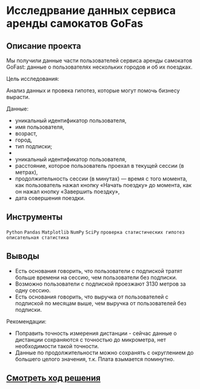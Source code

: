 # Исследрвание данных сервиса аренды самокатов GoFas
## Описание проекта
Мы получили данные части пользователей сервиса аренды самокатов GoFast: данные о пользователях нескольких городов и об их поездках.

Цель исследования:

Анализ данных и провека гипотез, которые могут помочь бизнесу вырасти.

Данные:    
- уникальный идентификатор пользователя,    
- имя пользователя,  
- возраст,  
- город,  
- тип подписки;
-    
- уникальный идентификатор пользователя,  
- расстояние, которое пользователь проехал в текущей сессии (в метрах),  
- продолжительность сессии (в минутах) — время с того момента, как пользователь нажал кнопку «Начать поездку» до момента, как он нажал кнопку «Завершить поездку»,  
- дата совершения поездки.

## Инструменты
`Python` `Pandas` `Matplotlib` `NumPy` `SciPy` `проверка статистических гипотез` `описательная статистика`

## Выводы

- Есть основания говорить, что пользователи с подпиской тратят больше времени на сессию, чем пользователи без подписки.
- Возможно пользователи с подпиской проезжают 3130 метров за одну сессию.
- Есть основания говорить, что выручка от пользователей с подпиской по месяцам выше, чем выручка от пользователей без подписки.

Рекомендации:
- Поправить точность измерения дистанции - сейчас данные о дистанции сохраняются с точностью до микрометра, нет необходимости такой точности.
- Данные по продолжительности можно сохранять с округлением до большего целого значения, т.к. Плата взымается поминутно.

## [Cмотреть ход решения](https://github.com/laringerman/data_analyst_portfolio/blob/main/03-scooter_rental_service/1.0-lgg-scooter_rental_service.ipynb)
